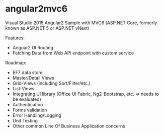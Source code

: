 # angular2mvc6
Visual Studio 2015 Angular2 Sample with MVC6 (ASP.NET Core, formerly known as ASP.NET 5 or ASP.NET vNext)

Features:
* Anguar2 UI Routing
* Fetching Data from Web API endpoint with custom service


Roadmap:
* EF7 data store
* Master/Detail Views
* Grid-Views (including Sort/Filter/etc.) 
* List-Views
* Integrating UI library (Office UI Fabric, Ng2-Bootstrap, etc. => needs to be evaluated)
* Authentication
* Forms validation
* Error Handling/Logging
* Unit Testing
* Other common Line Of Business Application concerns
